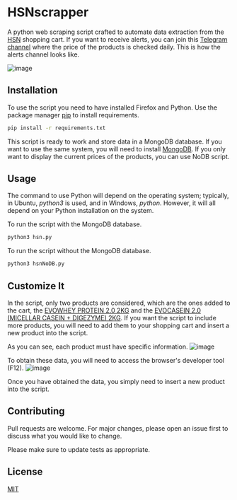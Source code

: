 # HSNscrapper

A python web scraping script crafted to automate data extraction from the [HSN](https://www.hsnstore.com/) shopping cart. If you want to receive alerts, you can join this [Telegram channel](https://t.me/hsnscrapper) where the price of the products is checked daily. This is how the alerts channel looks like.

![image](https://github.com/addreeh/HSNscrapper/assets/74270582/ef747766-abb5-407f-b965-e12aa470874b)



## Installation
To use the script you need to have installed Firefox and Python.
Use the package manager [pip](https://pip.pypa.io/en/stable/) to install requirements.

```bash
pip install -r requirements.txt
```

This script is ready to work and store data in a MongoDB database. If you want to use the same system, you will need to install [MongoDB](https://www.mongodb.com/docs/manual/installation/). If you only want to display the current prices of the products, you can use NoDB script.


## Usage
The command to use Python will depend on the operating system; typically, in Ubuntu, *python3* is used, and in Windows, *python*. However, it will all depend on your Python installation on the system.

To run the script with the MongoDB database.
```bash
python3 hsn.py
```

To run the script without the MongoDB database.
```bash
python3 hsnNoDB.py
```

## Customize It
In the script, only two products are considered, which are the ones added to the cart, the [EVOWHEY PROTEIN 2.0 2KG](https://www.hsnstore.com/marcas/sport-series/evowhey-protein-2-0) and the [EVOCASEIN 2.0 (MICELLAR CASEIN + DIGEZYME) 2KG](https://www.hsnstore.com/marcas/sport-series/evocasein-2-0-caseina-micelar-digezyme). If you want the script to include more products, you will need to add them to your shopping cart and insert a new product into the script.

As you can see, each product must have specific information.
![image](https://github.com/addreeh/HSNscrapper/assets/74270582/a29e9c35-7ab9-45d4-8dd3-8d2b85139c90)

To obtain these data, you will need to access the browser's developer tool (F12).
![image](https://github.com/addreeh/HSNscrapper/assets/74270582/e6bb66ce-49e6-48c6-acb1-3d293780eead)

Once you have obtained the data, you simply need to insert a new product into the script.

## Contributing

Pull requests are welcome. For major changes, please open an issue first
to discuss what you would like to change.

Please make sure to update tests as appropriate.

## License

[MIT](https://choosealicense.com/licenses/mit/)
